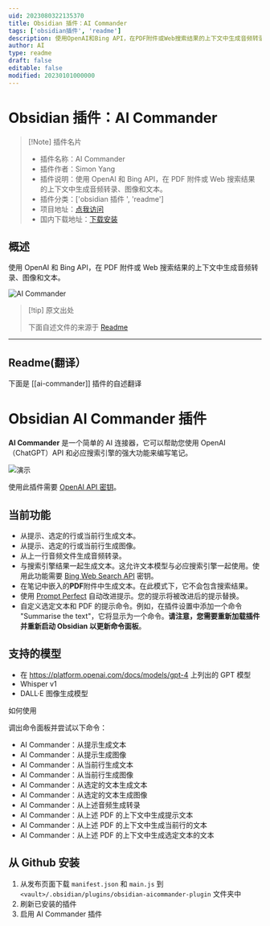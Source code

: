 ```yaml
---
uid: 2023080322135370
title: Obsidian 插件：AI Commander
tags: ['obsidian插件', 'readme']
description: 使用OpenAI和Bing API，在PDF附件或Web搜索结果的上下文中生成音频转录、图像和文本。
author: AI
type: readme
draft: false
editable: false
modified: 20230101000000
---
```


# Obsidian 插件：AI Commander

> [!Note] 插件名片
> - 插件名称：AI Commander
> - 插件作者：Simon Yang
> - 插件说明：使用 OpenAI 和 Bing API，在 PDF 附件或 Web 搜索结果的上下文中生成音频转录、图像和文本。
> - 插件分类：['obsidian 插件 ', 'readme']
> - 项目地址：[点我访问](https://github.com/yzh503/obsidian-aicommander-plugin)
> - 国内下载地址：[下载安装](https://pkmer.cn/products/plugin/pluginMarket/?ai-commander)

## 概述

使用 OpenAI 和 Bing API，在 PDF 附件或 Web 搜索结果的上下文中生成音频转录、图像和文本。

![AI Commander](https://cdn.pkmer.cn/covers/ai-commander.gif!pkmer)

> [!tip] 原文出处
>
>下面自述文件的来源于 [Readme](https://ghproxy.net/https://raw.githubusercontent.com/yzh503/obsidian-aicommander-plugin/master/README.md)
>

---

## Readme(翻译）

下面是 [[ai-commander]] 插件的自述翻译

# Obsidian AI Commander 插件

**AI Commander** 是一个简单的 AI 连接器，它可以帮助您使用 OpenAI（ChatGPT）API 和必应搜索引擎的强大功能来编写笔记。

![演示](demo.gif)

使用此插件需要 [OpenAI API 密钥](https://platform.openai.com/account/api-keys)。

## 当前功能

- 从提示、选定的行或当前行生成文本。
- 从提示、选定的行或当前行生成图像。
- 从上一行音频文件生成音频转录。
- 与搜索引擎结果一起生成文本。这允许文本模型与必应搜索引擎一起使用。使用此功能需要 [Bing Web Search API](https://www.microsoft.com/en-us/bing/apis/bing-web-search-api) 密钥。
- 在笔记中嵌入的**PDF**附件中生成文本。在此模式下，它不会包含搜索结果。
- 使用 [Prompt Perfect](https://promptperfect.jina.ai/) 自动改进提示。您的提示将被改进后的提示替换。
- 自定义选定文本和 PDF 的提示命令。例如，在插件设置中添加一个命令 "Summarise the text"，它将显示为一个命令。**请注意，您需要重新加载插件并重新启动 Obsidian 以更新命令面板**。

## 支持的模型

- 在 <https://platform.openai.com/docs/models/gpt-4> 上列出的 GPT 模型
- Whisper v1
- DALL·E 图像生成模型

如何使用

调出命令面板并尝试以下命令：

- AI Commander：从提示生成文本
- AI Commander：从提示生成图像
- AI Commander：从当前行生成文本
- AI Commander：从当前行生成图像
- AI Commander：从选定的文本生成文本
- AI Commander：从选定的文本生成图像
- AI Commander：从上述音频生成转录
- AI Commander：从上述 PDF 的上下文中生成提示文本
- AI Commander：从上述 PDF 的上下文中生成当前行的文本
- AI Commander：从上述 PDF 的上下文中生成选定文本的文本

## 从 Github 安装

1. 从发布页面下载 `manifest.json` 和 `main.js` 到 `<vault>/.obsidian/plugins/obsidian-aicommander-plugin` 文件夹中
2. 刷新已安装的插件
3. 启用 AI Commander 插件



